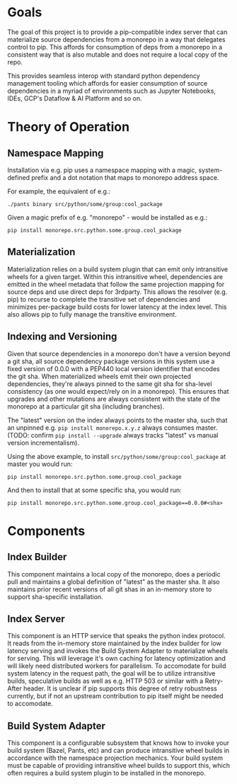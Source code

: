 # Goals

The goal of this project is to provide a pip-compatible index server that can materialize source dependencies from a monorepo in a way that delegates control to pip. This affords for consumption of deps from a monorepo in a consistent way that is also mutable and does not require a local copy of the repo.

This provides seamless interop with standard python dependency management tooling which affords for easier consumption of source dependencies in a myriad of environments such as Jupyter Notebooks, IDEs, GCP's Dataflow & AI Platform and so on.

# Theory of Operation

## Namespace Mapping

Installation via e.g. pip uses a namespace mapping with a magic, system-defined prefix and a dot notation that maps to monorepo address space.

For example, the equivalent of e.g.:

```
./pants binary src/python/some/group:cool_package
```

Given a magic prefix of e.g. "monorepo" - would be installed as e.g.:

```
pip install monorepo.src.python.some.group.cool_package
```

## Materialization

Materialization relies on a build system plugin that can emit only intransitive wheels for a given target. Within this intransitive wheel, dependencies are emitted in the wheel metadata that follow the same projection mapping for source deps and use direct deps for 3rdparty. This allows the resolver (e.g. pip) to recurse to complete the transitive set of dependencies and minimizes per-package build costs for lower latency at the index level. This also allows pip to fully manage the transitive environment.

## Indexing and Versioning

Given that source dependencies in a monorepo don't have a version beyond a git sha, all source dependency package versions in this system use a fixed version of 0.0.0 with a PEP440 local version identifier that encodes the git sha. When materialized wheels emit their own projected dependencies, they're always pinned to the same git sha for sha-level consistency (as one would expect/rely on in a monorepo). This ensures that upgrades and other mutations are always consistent with the state of the monorepo at a particular git sha (including branches).

The "latest" version on the index always points to the master sha, such that an unpinned e.g. `pip install monorepo.x.y.z` always consumes master. (TODO: confirm `pip install --upgrade` always tracks "latest" vs manual version incrementalism).

Using the above example, to install `src/python/some/group:cool_package` at master you would run:

```
pip install monorepo.src.python.some.group.cool_package
```

And then to install that at some specific sha, you would run:

```
pip install monorepo.src.python.some.group.cool_package==0.0.0#<sha>
```

# Components

## Index Builder

This component maintains a local copy of the monorepo, does a periodic pull and maintains a global definition of "latest" as the master sha. It also maintains prior recent versions of all git shas in an in-memory store to support sha-specific installation.

## Index Server

This component is an HTTP service that speaks the python index protocol. It reads from the in-memory store maintained by the index builder for low latency serving and invokes the Build System Adapter to materialize wheels for serving. This will leverage it's own caching for latency optimization and will likely need distributed workers for parallelism. To accomodate for build system latency in the request path, the goal will be to utilize intransitive builds, speculative builds as well as e.g. HTTP 503 or similar with a Retry-After header. It is unclear if pip supports this degree of retry robustness currently, but if not an upstream contribution to pip itself might be needed to accomodate.

## Build System Adapter

This component is a configurable subsystem that knows how to invoke your build system (Bazel, Pants, etc) and can produce intransitive wheel builds in accordance with the namespace projection mechanics. Your build system must be capable of providing intransitive wheel builds to support this, which often requires a build system plugin to be installed in the monorepo.
